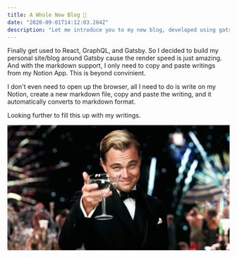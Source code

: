 ```yaml
---
title: A Whole New Blog 🦢
date: "2020-09-01T14:12:03.284Z"
description: "Let me introduce you to my new blog, developed using gatsby."
---
```


Finally get used to React, GraphQL, and Gatsby. So I decided to build my personal site/blog around Gatsby cause the render speed is just amazing. And with the markdown support, I only need to copy and paste writings from my Notion App. This is beyond convinient. 

I don't even need to open up the browser, all I need to do is write on my Notion, create a new markdown file, copy and paste the writing, and it automatically converts to markdown format.

Looking further to fill this up with my writings.

![Black Swan](./gatsby.jpg)
